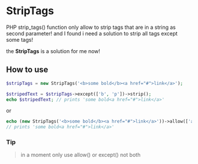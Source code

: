 # StripTags

PHP strip_tags() function only allow to strip tags that are in a string as second parameter!
and I found i need a solution to strip all tags except some tags!

the __StripTags__ is a solution for me now!

## How to use
```php
$stripTags = new StripTags('<b>some bold</b><a href="#">link</a>');

$stripedText = $stripTags->except(['b', 'p'])->strip();
echo $stripedText; // prints 'some bold<a href="#">link</a>'
```
or
```php
echo (new StripTags('<b>some bold</b><a href="#">link</a>'))->allow(['a'])->strip();
// prints 'some bold<a href="#">link</a>'
```
### Tip
> in a moment only use allow() or except() not both
